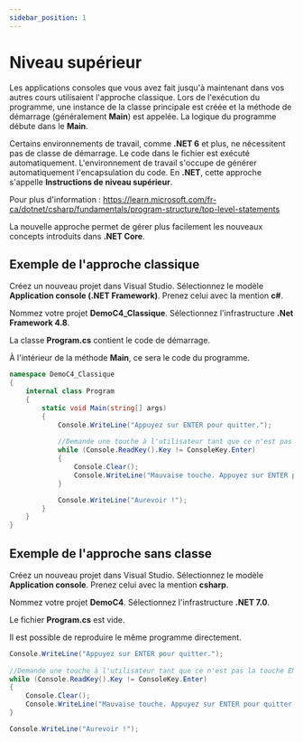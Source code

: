 ```yaml
---
sidebar_position: 1
---
```


# Niveau supérieur

Les applications consoles que vous avez fait jusqu'à maintenant dans vos autres cours utilisaient l'approche classique. Lors de l'exécution du programme, une instance de la classe principale est créée et la méthode de démarrage (généralement **Main**) est appelée. La logique du programme débute dans le **Main**.

Certains environnements de travail, comme **.NET 6** et plus, ne nécessitent pas de classe de démarrage. Le code dans le fichier est exécuté automatiquement. L'environnement de travail s'occupe de générer automatiquement l'encapsulation du code. En **.NET**, cette approche s'appelle **Instructions de niveau supérieur**. 

Pour plus d'information : https://learn.microsoft.com/fr-ca/dotnet/csharp/fundamentals/program-structure/top-level-statements

La nouvelle approche permet de gérer plus facilement les nouveaux concepts introduits dans **.NET Core**. 

## Exemple de l'approche classique

Créez un nouveau projet dans Visual Studio. Sélectionnez le modèle **Application console (.NET Framework)**. Prenez celui avec la mention **c#**.

Nommez votre projet **DemoC4_Classique**. Sélectionnez l'infrastructure **.Net Framework 4.8**.

La classe **Program.cs** contient le code de démarrage.

À l'intérieur de la méthode  **Main**, ce sera le code du programme.

```csharp
namespace DemoC4_Classique
{
    internal class Program
    {
        static void Main(string[] args)
        {
            Console.WriteLine("Appuyez sur ENTER pour quitter.");
			
            //Demande une touche à l'utilisateur tant que ce n'est pas la touche ENTER
            while (Console.ReadKey().Key != ConsoleKey.Enter)
            {
                Console.Clear();
                Console.WriteLine("Mauvaise touche. Appuyez sur ENTER pour quitter.");
            }

            Console.WriteLine("Aurevoir !");
        }
    }
}
```

## Exemple de l'approche sans classe

Créez un nouveau projet dans Visual Studio. Sélectionnez le modèle **Application console**. Prenez celui avec la mention **csharp**.

Nommez votre projet **DemoC4**. Sélectionnez l'infrastructure **.NET 7.0**.

Le fichier **Program.cs** est vide.

Il est possible de reproduire le même programme directement.

```csharp
Console.WriteLine("Appuyez sur ENTER pour quitter.");
			
//Demande une touche à l'utilisateur tant que ce n'est pas la touche ENTER
while (Console.ReadKey().Key != ConsoleKey.Enter)
{
    Console.Clear();
    Console.WriteLine("Mauvaise touche. Appuyez sur ENTER pour quitter.");
}

Console.WriteLine("Aurevoir !");
```